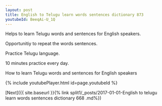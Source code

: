 ```yaml
---
layout: post
title: English to Telugu learn words sentences dictionary 873 
youtubeId: BeeqAi-U_1Q
---
```

 
 
Helps to learn Telugu words and sentences for English speakers.

Opportunitiy to repeat the words sentences. 

Practice Telugu language. 
 
10 minutes practice every day. 
 
How to learn Telugu words and sentences for English speakers 
 
{% include youtubePlayer.html id=page.youtubeId %}
 
 
[Next]({{ site.baseurl }}{% link  split1/_posts/2017-01-01-English to telugu learn words sentences dictionary 668 .md%})
 
